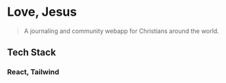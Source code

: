 # Love, Jesus
> A journaling and community webapp for Christians around the world.

## Tech Stack
### React, Tailwind
